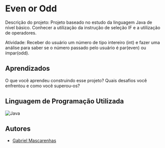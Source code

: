# Even or Odd

Descrição do projeto:
Projeto baseado no estudo da linguagem Java de nível básico. Conhecer a utilização da instrução de seleção IF e a utilização de operadores.

Atividade:
Receber do usuário um número de tipo intereiro (int) e fazer uma análise para saber se o número passado pelo usuário é par(even) ou ímpar(odd).

## Aprendizados

O que você aprendeu construindo esse projeto? Quais desafios você enfrentou e como você superou-os?


## Linguagem de Programação Utilizada

![Java](https://img.shields.io/badge/java-%23ED8B00.svg?style=for-the-badge&logo=openjdk&logoColor=white)
## Autores

- [Gabriel Mascarenhas](https://github.com/Gabmasc)

